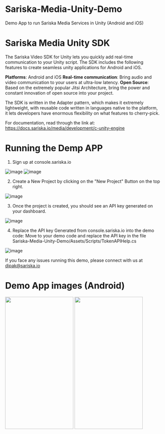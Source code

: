 
# Sariska-Media-Unity-Demo
Demo App to run Sariska Media Services in Unity (Android and iOS)

# Sariska Media Unity SDK

The Sariska Video SDK for Unity lets you quickly add real-time communication to your Unity script. The SDK includes the following features to create seamless unity applications for Android and iOS.

**Platforms**: Android and iOS
**Real-time communication**: Bring audio and video communication to your users at ultra-low latency.
**Open Source**: Based on the extremely popular Jitsi Architecture, bring the power and constant innovation of open source into your project.

The SDK is written in the Adapter pattern, which makes it extremely lightweight, with reusable code written in languages native to the platform, it lets developers have enormous flexibility on what features to cherry-pick.

For documentation, read through the link at: https://docs.sariska.io/media/development/c-unity-engine

# Running the Demp APP

1. Sign up at console.sariska.io

![image](https://user-images.githubusercontent.com/22401307/199779474-0edcc2bf-409a-4d9c-b1e4-771f47d4e22f.png) ![image](https://user-images.githubusercontent.com/22401307/199779643-2a17cc3f-21e0-4361-92c8-474415fbcbc2.png)

2. Create a New Project by clicking on the "New Project" Button on the top right.

![image](https://user-images.githubusercontent.com/22401307/199779740-8a7c88b9-7be7-4acf-a4de-9247902e2e23.png)

3. Once the project is created, you should see an API key generated on your dashboard.

![image](https://user-images.githubusercontent.com/22401307/199779835-5cb3a8e8-f546-40e1-ba2e-6e25911f9fd8.png)

4. Replace the API key Generated from console.sariska.io into the demo code: Move to your demo code and replace the API key in the file Sariska-Media-Unity-Demo/Assets/Scripts/TokenAPIHelp.cs

![image](https://user-images.githubusercontent.com/22401307/199779876-bed01e3f-0d54-4ca1-8dfd-2a3b906636b0.png)

If you face any issues running this demo, please connect with us at dipak@sariska.io

# Demo App images (Android)

<img src="https://user-images.githubusercontent.com/22401307/167910866-155a7f27-8769-4282-a122-f383d9b63bcd.jpg" width="220" height="425"> <img src="https://user-images.githubusercontent.com/22401307/167910851-555d24f8-8630-47ef-9fef-7d3e666dfcb1.jpg" width="220" height="425">
